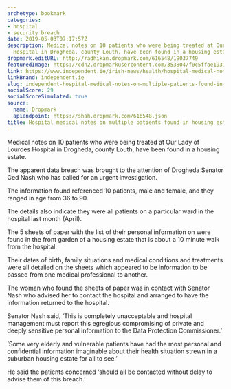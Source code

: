 ```yaml
---
archetype: bookmark
categories:
- hospital
- security breach
date: 2019-05-03T07:17:57Z
description: Medical notes on 10 patients who were being treated at Our Lady of Lourdes
  Hospital in Drogheda, county Louth, have been found in a housing estate.
dropmark.editURL: http://radhikan.dropmark.com/616548/19037749
featuredImage: https://cdn2.dropmarkusercontent.com/353804/f0c5ffae1931cfecb56c2426cc8243ae76b7078830e31b70c02a5f1e5e52a163/thumbnail/page15_hospital.jpg?Expires=1557430062&Signature=GgjEkdGnLYEW0Bq~cGvNyQko0o5xF1CRJ8PSybvO4z39FfM3rSo-tk2kTlsENl9hKgO1uYRmS9Ym9ffeyCxpgrzs5QyyCmY1phk4Ad4ZhXjvwhPFL23LyOGHNp7xhkHyFz9TJxq7L6GcrstLHc3UE365cMiYT~VeWoxlcH~r~-Bskj9kIi0rsdAP4xbA~nb6RhNRcZhX~SQN55jscO06vMy34w4CsF5ROIXwebLpChWoy1Kmsf042o4AULaaYD0OqGIYbE5gkZ3boLzkN4hvLZL8wNxeGjYE1p7RPE7pa4AizvXheMr8LRQ1TXiWKpnkZh5Jxs8VpQzkaNgZaaCpwQ__&Key-Pair-Id=APKAITQYWVEN757ZA4KQ
link: https://www.independent.ie/irish-news/health/hospital-medical-notes-on-multiple-patients-found-in-housing-estate-garden-38068370.html
linkBrand: independent.ie
slug: independent-hospital-medical-notes-on-multiple-patients-found-in-housing-estate-garden
socialScore: 29
socialScoreSimulated: true
source:
  name: Dropmark
  apiendpoint: https://shah.dropmark.com/616548.json
title: Hospital medical notes on multiple patients found in housing estate garden
---
```

Medical notes on 10 patients who were being treated at Our Lady of Lourdes Hospital in Drogheda, county Louth, have been found in a housing estate.

The apparent data breach was brought to the attention of  Drogheda Senator Ged Nash who has called for an urgent investigation.

The information found referenced 10 patients, male and female, and they ranged in age from 36 to 90.

The details also indicate they were all patients on a particular ward in the hospital last month (April).

The 5 sheets of paper with the list of their personal information on were found in the front garden of a housing estate that is about a 10 minute walk from the hospital.

Their dates of birth, family situations and medical conditions and treatments were all detailed on the sheets which appeared to be information to be passed from one medical professional to another.

The woman who found the sheets of paper was in contact with Senator Nash who advised her to contact the hospital and arranged to have the information returned to the hospital.

Senator Nash said, ‘This is completely unacceptable and hospital management must report this egregious compromising of private and deeply sensitive personal information to the Data Protection Commissioner.’

‘Some very elderly and vulnerable patients have had the most personal and confidential information imaginable about their health situation strewn in a suburban housing estate for all to see.’

He said the patients concerned ‘should all be contacted without delay to advise them of this breach.’

